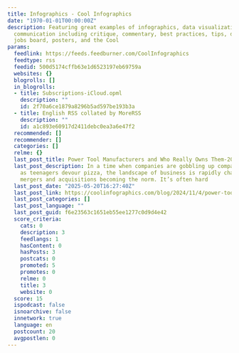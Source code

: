 ```yaml
---
title: Infographics - Cool Infographics
date: "1970-01-01T00:00:00Z"
description: Featuring great examples of infographics, data visualizations and visual
  communication including critique, commentary, best practices, tips, design tools,
  jobs board, posters, and the Cool
params:
  feedlink: https://feeds.feedburner.com/CoolInfographics
  feedtype: rss
  feedid: 500d5174cffb63e1d6523197eb69759a
  websites: {}
  blogrolls: []
  in_blogrolls:
  - title: Subscriptions-iCloud.opml
    description: ""
    id: 2f70a6ce1879a8296b5ad597be193b3a
  - title: English RSS collated by MoreRSS
    description: ""
    id: a1c893e60917d2411debc0ea3a6e47f2
  recommended: []
  recommender: []
  categories: []
  relme: {}
  last_post_title: Power Tool Manufacturers and Who Really Owns Them-2024
  last_post_description: In a time when companies are gobbling up companies as fast
    as teenagers devour pizza, the landscape of business is rapidly changing, with
    mergers and acquisitions becoming the norm. It’s often hard
  last_post_date: "2025-05-20T16:27:40Z"
  last_post_link: https://coolinfographics.com/blog/2024/11/4/power-tool-manufacturers-and-who-really-owns-them-2024
  last_post_categories: []
  last_post_language: ""
  last_post_guid: f6e23563c1651eb55ee1277c0d9d4e42
  score_criteria:
    cats: 0
    description: 3
    feedlangs: 1
    hasContent: 0
    hasPosts: 3
    postcats: 0
    promoted: 5
    promotes: 0
    relme: 0
    title: 3
    website: 0
  score: 15
  ispodcast: false
  isnoarchive: false
  innetwork: true
  language: en
  postcount: 20
  avgpostlen: 0
---
```


